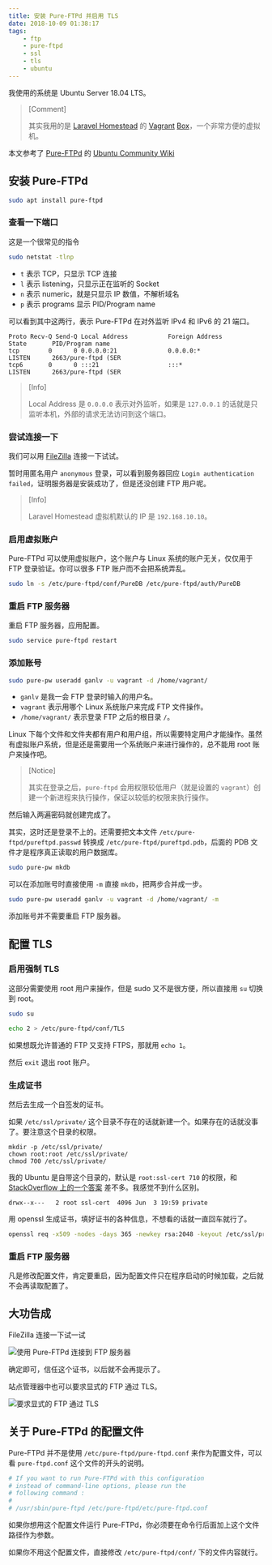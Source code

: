 ```yaml
---
title: 安装 Pure-FTPd 并启用 TLS
date: 2018-10-09 01:38:17
tags:
    - ftp
    - pure-ftpd
    - ssl
    - tls
    - ubuntu
---
```


<!-- toc -->

我使用的系统是 Ubuntu Server 18.04 LTS。

> [Comment]
>
> 其实我用的是 [Laravel Homestead][homestead] 的 [Vagrant][vagrant] [Box][homestead-box]，一个非常方便的虚拟机。

本文参考了 [Pure-FTPd][pure-ftpd] 的 [Ubuntu Community Wiki][pure-ftpd-ubuntu-community-help]

## 安装 Pure-FTPd

```bash
sudo apt install pure-ftpd
```

### 查看一下端口

这是一个很常见的指令

```bash
sudo netstat -tlnp
```

* `t` 表示 TCP，只显示 TCP 连接
* `l` 表示 listening，只显示正在监听的 Socket
* `n` 表示 numeric，就是只显示 IP 数值，不解析域名
* `p` 表示 programs 显示 PID/Program name

可以看到其中这两行，表示 Pure-FTPd 在对外监听 IPv4 和 IPv6 的 21 端口。

```plain
Proto Recv-Q Send-Q Local Address           Foreign Address         State       PID/Program name
tcp        0      0 0.0.0.0:21              0.0.0.0:*               LISTEN      2663/pure-ftpd (SER
tcp6       0      0 :::21                   :::*                    LISTEN      2663/pure-ftpd (SER
```

> [Info]
>
> Local Address 是 `0.0.0.0` 表示对外监听，如果是 `127.0.0.1` 的话就是只监听本机，外部的请求无法访问到这个端口。

### 尝试连接一下

我们可以用 [FileZilla][filezilla] 连接一下试试。

暂时用匿名用户 `anonymous` 登录，可以看到服务器回应 `Login authentication failed`，证明服务器是安装成功了，但是还没创建 FTP 用户呢。

> [Info]
>
> Laravel Homestead 虚拟机默认的 IP 是 `192.168.10.10`。

### 启用虚拟账户

Pure-FTPd 可以使用虚拟账户，这个账户与 Linux 系统的账户无关，仅仅用于 FTP 登录验证。你可以很多 FTP 账户而不会把系统弄乱。

```bash
sudo ln -s /etc/pure-ftpd/conf/PureDB /etc/pure-ftpd/auth/PureDB
```

### 重启 FTP 服务器

重启 FTP 服务器，应用配置。

```bash
sudo service pure-ftpd restart
```

### 添加账号

```bash
sudo pure-pw useradd ganlv -u vagrant -d /home/vagrant/
```

* `ganlv` 是我一会 FTP 登录时输入的用户名。
* `vagrant` 表示用哪个 Linux 系统账户来完成 FTP 文件操作。
* `/home/vagrant/` 表示登录 FTP 之后的根目录 `/`。

Linux 下每个文件和文件夹都有用户和用户组，所以需要特定用户才能操作。虽然有虚拟账户系统，但是还是需要用一个系统账户来进行操作的，总不能用 root 账户来操作吧。

> [Notice]
>
> 其实在登录之后，`pure-ftpd` 会用权限较低用户（就是设置的 `vagrant`）创建一个新进程来执行操作，保证以较低的权限来执行操作。

然后输入两遍密码就创建完成了。

其实，这时还是登录不上的。还需要把文本文件 `/etc/pure-ftpd/pureftpd.passwd` 转换成 `/etc/pure-ftpd/pureftpd.pdb`，后面的 PDB 文件才是程序真正读取的用户数据库。

```bash
sudo pure-pw mkdb
```

可以在添加账号时直接使用 `-m` 直接 `mkdb`，把两步合并成一步。

```bash
sudo pure-pw useradd ganlv -u vagrant -d /home/vagrant/ -m
```

添加账号并不需要重启 FTP 服务器。

## 配置 TLS

### 启用强制 TLS

这部分需要使用 root 用户来操作，但是 sudo 又不是很方便，所以直接用 `su` 切换到 root。

```bash
sudo su
```

```bash
echo 2 > /etc/pure-ftpd/conf/TLS
```

如果想既允许普通的 FTP 又支持 FTPS，那就用 `echo 1`。

然后 `exit` 退出 root 账户。

### 生成证书

然后去生成一个自签发的证书。

如果 `/etc/ssl/private/` 这个目录不存在的话就新建一个。如果存在的话就没事了。要注意这个目录的权限。

```
mkdir -p /etc/ssl/private/
chown root:root /etc/ssl/private/
chmod 700 /etc/ssl/private/
```

我的 Ubuntu 是自带这个目录的，默认是 `root:ssl-cert 710` 的权限，和 [StackOverflow 上的一个答案][ubuntu-ssl-cert-permission] 差不多。我感觉不到什么区别。

```plain
drwx--x---   2 root ssl-cert  4096 Jun  3 19:59 private
```

用 openssl 生成证书，填好证书的各种信息，不想看的话就一直回车就行了。

```bash
openssl req -x509 -nodes -days 365 -newkey rsa:2048 -keyout /etc/ssl/private/pure-ftpd.pem -out /etc/ssl/private/pure-ftpd.pem
```

### 重启 FTP 服务器

凡是修改配置文件，肯定要重启，因为配置文件只在程序启动的时候加载，之后就不会再读取配置了。

## 大功告成

FileZilla 连接一下试一试

![使用 Pure-FTPd 连接到 FTP 服务器](/images/2018-10-09-install-pure-ftpd-enable-tls/filezilla-connect.jpg)

确定即可，信任这个证书，以后就不会再提示了。

站点管理器中也可以要求显式的 FTP 通过 TLS。

![要求显式的 FTP 通过 TLS](/images/2018-10-09-install-pure-ftpd-enable-tls/filezilla-explicit-tls.jpg)

## 关于 Pure-FTPd 的配置文件

Pure-FTPd 并不是使用 `/etc/pure-ftpd/pure-ftpd.conf` 来作为配置文件，可以看 `pure-ftpd.conf` 这个文件的开头的说明。

```conf
# If you want to run Pure-FTPd with this configuration
# instead of command-line options, please run the
# following command :
#
# /usr/sbin/pure-ftpd /etc/pure-ftpd/etc/pure-ftpd.conf
```

如果你想用这个配置文件运行 Pure-FTPd，你必须要在命令行后面加上这个文件路径作为参数。

如果你不用这个配置文件，直接修改 `/etc/pure-ftpd/conf/` 下的文件内容就行。

[pure-ftpd]: https://www.pureftpd.org/
[pure-ftpd-ubuntu-community-help]: https://help.ubuntu.com/community/PureFTP
[homestead]: https://laravel.com/docs/5.7/homestead
[vagrant]: https://www.vagrantup.com/
[homestead-box]: https://app.vagrantup.com/laravel/boxes/homestead
[filezilla]: https://filezilla-project.org/
[ubuntu-ssl-cert-permission]: https://serverfault.com/questions/259302/best-location-for-ssl-certificate-and-private-keys-on-ubuntu/259307#259307
